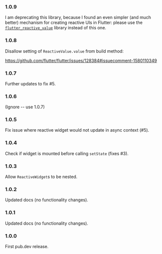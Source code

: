 ### 1.0.9

I am deprecating this library, because I found an even simpler (and much better) mechanism for creating reactive UIs in Flutter: please use the [`flutter_reactive_value`](https://github.com/lukehutch/flutter_reactive_value) library instead of this one.

### 1.0.8

Disallow setting of `ReactiveValue.value` from build method:

https://github.com/flutter/flutter/issues/128384#issuecomment-1580110349

### 1.0.7

Further updates to fix #5.

### 1.0.6

(Ignore -- use 1.0.7)

### 1.0.5

Fix issue where reactive widget would not update in async context (#5).

### 1.0.4

Check if widget is mounted before calling `setState` (fixes #3).

### 1.0.3

Allow `ReactiveWidget`s to be nested.

### 1.0.2

Updated docs (no functionality changes).

### 1.0.1

Updated docs (no functionality changes).

### 1.0.0

First pub.dev release.